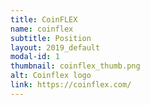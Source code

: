 ```yaml
---
title: CoinFLEX
name: coinflex
subtitle: Position
layout: 2019_default
modal-id: 1
thumbnail: coinflex_thumb.png
alt: Coinflex logo
link: https://coinflex.com/
---
```

